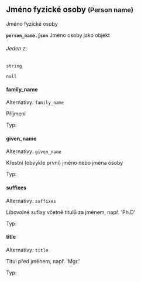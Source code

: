 ## Jméno fyzické osoby <small>(Person name)</small>

Jméno fyzické osoby

**`person_name.json`**
Jméno osoby jako objekt

###### Jeden z:

`string`

`null`

#### family_name

Alternativy: `family_name`

Příjmení

Typ: 

#### given_name

Alternativy: `given_name`

Křestní (obvykle první) jméno nebo jména osoby

Typ: 

#### suffixes

Alternativy: `suffixes`

Libovolné sufixy včetně titulů za jménem, např. 'Ph.D'

Typ: 

#### title

Alternativy: `title`

Titul před jménem, např. 'Mgr.'

Typ: 

